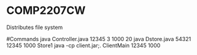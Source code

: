 # COMP2207CW
Distributes file system

#Commands
java Controller.java 12345 3 1000 20
java Dstore.java 54321 12345 1000 Store1
java -cp client.jar;. ClientMain 12345 1000
